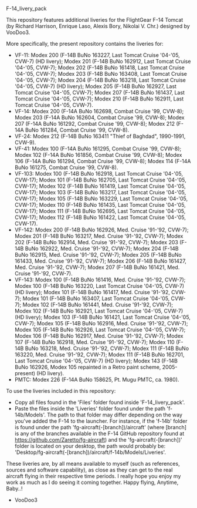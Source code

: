 F-14_livery_pack

This repository features additional liveries for the FlightGear F-14 Tomcat 
(by Richard Harrison, Enrique Laso, Alexis Bory, Nikolai V. Chr.)
designed by VooDoo3.

More specifically, the present repository contains the liveries for:
- VF-11:  Modex 200 (F-14B BuNo 163227, Last Tomcat Cruise '04-'05, CVW-7) (HD livery);
          Modex 201 (F-14B BuNo 162912, Last Tomcat Cruise '04-'05, CVW-7);
		  Modex 202 (F-14B BuNo 161418, Last Tomcat Cruise '04-'05, CVW-7);
		  Modex 203 (F-14B BuNo 163408, Last Tomcat Cruise '04-'05, CVW-7);
		  Modex 204 (F-14B BuNo 163218, Last Tomcat Cruise '04-'05, CVW-7) (HD livery);
		  Modex 205 (F-14B BuNo 162927, Last Tomcat Cruise '04-'05, CVW-7);
		  Modex 207 (F-14B BuNo 161437, Last Tomcat Cruise '04-'05, CVW-7);
		  Modex 210 (F-14B BuNo 162911, Last Tomcat Cruise '04-'05, CVW-7).
- VF-14:  Modex 200 (F-14A BuNo 162698, Combat Cruise '99, CVW-8);
          Modex 203 (F-14A BuNo 162604, Combat Cruise '99, CVW-8);
		  Modex 207 (F-14A BuNo 161292, Combat Cruise '99, CVW-8);
		  Modex 212 (F-14A BuNo 161284, Combat Cruise '99, CVW-8).
- VF-24:  Modex 212 (F-14B BuNo 163411 "Thief of Baghdad", 1990-1991, CVW-9).
- VF-41:  Modex 100 (F-14A BuNo 161295, Combat Cruise '99, CVW-8);
          Modex 102 (F-14A BuNo 161856, Combat Cruise '99, CVW-8);
		  Modex 106 (F-14A BuNo 161294, Combat Cruise '99, CVW-8);
		  Modex 114 (F-14A BuNo 161275, Combat Cruise '99, CVW-8).
- VF-103: Modex 100 (F-14B BuNo 162918, Last Tomcat Cruise '04-'05, CVW-17);
          Modex 101 (F-14B BuNo 162705, Last Tomcat Cruise '04-'05, CVW-17);
		  Modex 102 (F-14B BuNo 161419, Last Tomcat Cruise '04-'05, CVW-17);
		  Modex 103 (F-14B BuNo 163217, Last Tomcat Cruise '04-'05, CVW-17);
		  Modex 105 (F-14B BuNo 163229, Last Tomcat Cruise '04-'05, CVW-17);
		  Modex 110 (F-14B BuNo 161435, Last Tomcat Cruise '04-'05, CVW-17);
		  Modex 111 (F-14B BuNo 162695, Last Tomcat Cruise '04-'05, CVW-17);
		  Modex 112 (F-14B BuNo 161422, Last Tomcat Cruise '04-'05, CVW-17).
- VF-142: Modex 200 (F-14B BuNo 162926, Med. Cruise '91-'92, CVW-7);
          Modex 201 (F-14B BuNo 163217, Med. Cruise '91-'92, CVW-7);
		  Modex 202 (F-14B BuNo 162914, Med. Cruise '91-'92, CVW-7);
		  Modex 203 (F-14B BuNo 162922, Med. Cruise '91-'92, CVW-7);
		  Modex 204 (F-14B BuNo 162915, Med. Cruise '91-'92, CVW-7);
		  Modex 205 (F-14B BuNo 161433, Med. Cruise '91-'92, CVW-7);
		  Modex 206 (F-14B BuNo 161427, Med. Cruise '91-'92, CVW-7);
		  Modex 207 (F-14B BuNo 161421, Med. Cruise '91-'92, CVW-7).
- VF-143: Modex 100 (F-14B BuNo 161416, Med. Cruise '91-'92, CVW-7);
          Modex 100 (F-14B BuNo 163220, Last Tomcat Cruise '04-'05, CVW-7) (HD livery);
		  Modex 101 (F-14B BuNo 161417, Med. Cruise '91-'92, CVW-7);
          Modex 101 (F-14B BuNo 163407, Last Tomcat Cruise '04-'05, CVW-7);
		  Modex 102 (F-14B BuNo 161441, Med. Cruise '91-'92, CVW-7);
		  Modex 102 (F-14B BuNo 162921, Last Tomcat Cruise '04-'05, CVW-7) (HD livery);
		  Modex 103 (F-14B BuNo 161421, Last Tomcat Cruise '04-'05, CVW-7);
		  Modex 105 (F-14B BuNo 162916, Med. Cruise '91-'92, CVW-7);
		  Modex 105 (F-14B BuNo 162926, Last Tomcat Cruise '04-'05, CVW-7);
		  Modex 106 (F-14B BuNo 162917, Med. Cruise '91-'92, CVW-7);
		  Modex 107 (F-14B BuNo 162918, Med. Cruise '91-'92, CVW-7);
		  Modex 110 (F-14B BuNo 163218, Med. Cruise '91-'92, CVW-7);
		  Modex 111 (F-14B BuNo 163220, Med. Cruise '91-'92, CVW-7);
		  Modex 111 (F-14B BuNo 162701, Last Tomcat Cruise '04-'05, CVW-7) (HD livery);
		  Modex 143 (F-14B BuNo 162926, Modex 105 repainted in a Retro paint scheme, 2005-present) (HD livery).
- PMTC:   Modex 226 (F-14A BuNo 158625, Pt. Mugu PMTC, ca. 1980).
		  
To use the liveries included in this repository:
- Copy all files found in the 'Files' folder found inside 'F-14_livery_pack'.
- Paste the files inside the 'Liveries' folder found under the path 'f-14b/Models'.
  The path to that folder may differ depending on the way you've added the F-14 to
  the launcher. 
  For instance, if the 'f-14b' folder is found under the path
  'fg-aircraft(-[branch])/aircraft' (where [branch] is any of the branches available
  in the F-14 GitHub repository found at https://github.com/Zaretto/fg-aircraft)
  and the 'fg-aircraft(-[branch])' folder is located on your
  desktop, the path would probably be:
  'Desktop/fg-aircraft(-[branch])/aircraft/f-14b/Models/Liveries'.
		  
These liveries are, by all means available to myself (such as references, sources and software capability),
as close as they can get to the real aircraft flying in their respective time periods.
I really hope you enjoy my work as much as I do seeing it coming together. Happy flying, Anytime, Baby..!
- VooDoo3